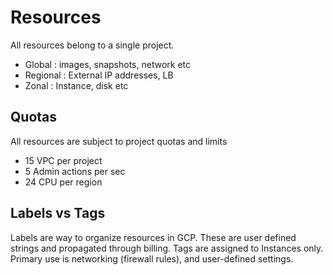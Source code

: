# Resources

All resources belong to a single project.
- Global    : images, snapshots, network etc
- Regional  : External IP addresses, LB 
- Zonal     : Instance, disk etc

## Quotas
All resources are subject to project quotas and limits
- 15 VPC per project
- 5 Admin actions per sec
- 24 CPU per region


## Labels vs Tags
Labels are way to organize resources in GCP. These are user defined strings and propagated through billing. 
Tags are assigned to Instances only. Primary use is networking (firewall rules), and user-defined settings. 


